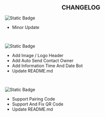 <p style="text-align: center;"><strong><span style="font-size: 20px;">CHANGELOG</span></strong></p>

![Static Badge](https://img.shields.io/badge/CHANGELOG-Version%201.0.3-blue?logo=github)

- Minor Update

<br>

![Static Badge](https://img.shields.io/badge/CHANGELOG-Version%201.0.2-blue?logo=github)

- Add Image / Logo Header
- Add Auto Send Contact Owner
- Add Information Time And Date Bot
- Update README.md

<br>

![Static Badge](https://img.shields.io/badge/CHANGELOG-Version%201.0.1-blue?logo=github)

- Support Pairing Code
- Support And Fix QR Code
- Update README.md
